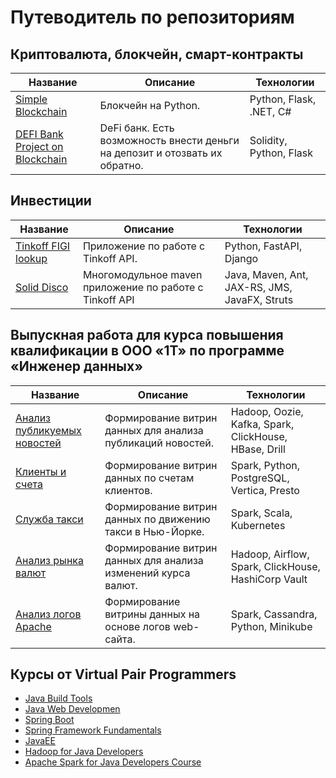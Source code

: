 # Путеводитель по репозиториям

## Криптовалюта, блокчейн, смарт-контракты
|Название|Описание|Технологии|
|------|------|------|
| [Simple Blockchain](https://github.com/atdushi/simple-blockchain)|Блокчейн на Python.|Python, Flask, .NET, C#|
|[DEFI Bank Project on Blockchain](https://github.com/atdushi/bug-free-barnacle)|DeFi банк. Есть возможность внести деньги на депозит и отозвать их обратно.|Solidity, Python, Flask|

## Инвестиции
|Название|Описание|Технологии|
|------|------|------|
|[Tinkoff FIGI lookup](https://github.com/atdushi/tinkoff-figi-lookup)|Приложение по работе с Tinkoff API.|Python, FastAPI, Django|
|[Solid Disco](https://github.com/atdushi/solid-disco)|Многомодульное maven приложение по работе с Tinkoff API|Java, Maven, Ant, JAX-RS, JMS, JavaFX, Struts|

## Выпускная работа для курса повышения квалификации в ООО «1Т» по программе «Инженер данных»
|Название|Описание|Технологии|
|------|------|------|
|[Анализ публикуемых новостей](https://github.com/data-engineer-course/pubnews)|Формирование витрин данных для анализа публикаций новостей.|Hadoop, Oozie, Kafka, Spark, ClickHouse, HBase, Drill|
|[Клиенты и счета](https://github.com/data-engineer-course/taxacco)|Формирование витрин данных по счетам клиентов.|Spark, Python, PostgreSQL, Vertica, Presto|
|[Служба такси](https://github.com/data-engineer-course/cartax)|Формирование витрин данных по движению такси в Нью-Йорке.|Spark, Scala, Kubernetes|
|[Анализ рынка валют](https://github.com/data-engineer-course/stocash)|Формирование витрин данных для анализа изменений курса валют.|Hadoop, Airflow, Spark, ClickHouse, HashiCorp Vault|
|[Анализ логов Apache](https://github.com/data-engineer-course/adapache)|Формирование витрины данных на основе логов web-сайта.|Spark, Cassandra, Python, Minikube|

## Курсы от Virtual Pair Programmers
- [Java Build Tools](https://github.com/vpp-repositories/java-build-tools)
- [Java Web Developmen](https://github.com/vpp-repositories/java-web-development)
- [Spring Boot](https://github.com/vpp-repositories/spring-boot)
- [Spring Framework Fundamentals](https://github.com/vpp-repositories/spring-framework-fundamentals)
- [JavaEE](https://github.com/vpp-repositories/java-ee)
- [Hadoop for Java Developers](https://github.com/vpp-repositories/first-hadoop-project)
- [Apache Spark for Java Developers Course](https://github.com/vpp-repositories/apache-spark-course)